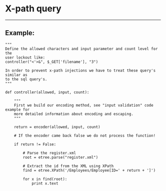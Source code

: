 # X-path query
-------

## Example:

    """
    Define the allowed characters and input parameter and count level for the
    user lockout like:
    controller("<'>&", $_GET['filename'], "3")
    
    In order to prevent x-path injections we have to treat these query's similar as 
    to the sql query's. 
    """
    
    def controller(allowed, input, count):
        
        """
        First we build our encoding method, see "input validation" code example for
        more detailed information about encoding and escaping.
        """
        
        return = encoder(allowed, input, count)

        # If the encoder came back false we do not process the function!

        if return != False:

            # Parse the register.xml
            root = etree.parse("register.xml")

            # Extract the id from the XML using XPath
            find = etree.XPath('/Employees/Employee[ID=' + return + ']')

            for x in find(root):
                print x.text
